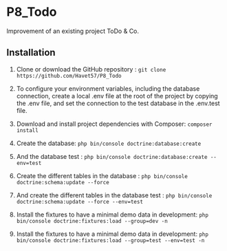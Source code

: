 # P8_Todo

Improvement of an existing project ToDo & Co.

## Installation

1. Clone or download the GitHub repository :
    ```git clone https://github.com/Havet57/P8_Todo```
    
2. To configure your environment variables, including the database connection, create a local .env file at the root of the project by copying the .env file, and set the connection to the test database in the .env.test file.

3. Download and install project dependencies with Composer:
    ```composer install```

4. Create the database:
   ```php bin/console doctrine:database:create```
   
5. And the database test : 
   ```php bin/console doctrine:database:create --env=test```

   
6. Create the different tables in the database :
```php bin/console doctrine:schema:update --force ```

7. And create the different tables in the database test :
```php bin/console doctrine:schema:update --force --env=test ```

8. Install the fixtures to have a minimal demo data in development:
```php bin/console doctrine:fixtures:load --group=dev -n```

9. Install the fixtures to have a minimal demo data in development:
```php bin/console doctrine:fixtures:load --group=test --env=test -n```
